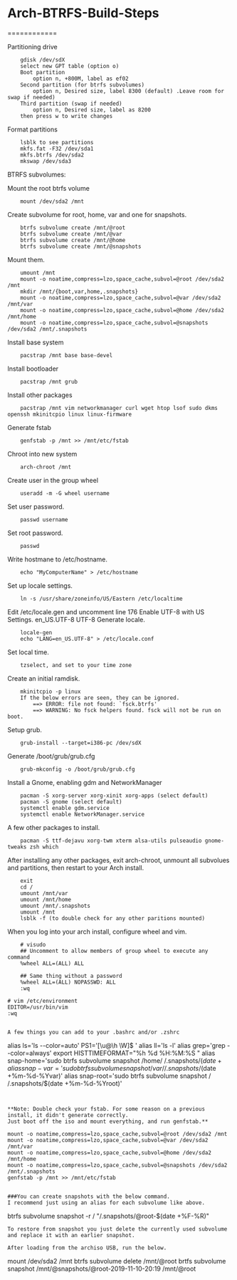 # Arch-BTRFS-Build-Steps
============

Partitioning drive
```
	gdisk /dev/sdX 
	select new GPT table (option o)
	Boot partition
		option n, +800M, label as ef02
	Second partition (for btrfs subvolumes)	 
		option n, Desired size, label 8300 (default) .Leave room for swap if needed)
	Third partition (swap if needed)
		option n, Desired size, label as 8200
	then press w to write changes 
```
Format partitions
```
	lsblk to see partitions
	mkfs.fat -F32 /dev/sda1
	mkfs.btrfs /dev/sda2
	mkswap /dev/sda3
```
BTRFS subvolumes:

Mount the root btrfs volume
```
	mount /dev/sda2 /mnt
```
Create subvolume for root, home, var and one for snapshots.
```
	btrfs subvolume create /mnt/@root
	btrfs subvolume create /mnt/@var
	btrfs subvolume create /mnt/@home
	btrfs subvolume create /mnt/@snapshots
```
Mount them.
```
	umount /mnt
	mount -o noatime,compress=lzo,space_cache,subvol=@root /dev/sda2 /mnt
	mkdir /mnt/{boot,var,home,.snapshots}
	mount -o noatime,compress=lzo,space_cache,subvol=@var /dev/sda2 /mnt/var
	mount -o noatime,compress=lzo,space_cache,subvol=@home /dev/sda2 /mnt/home
	mount -o noatime,compress=lzo,space_cache,subvol=@snapshots /dev/sda2 /mnt/.snapshots
```
Install base system

```
	pacstrap /mnt base base-devel
```
Install bootloader
```
	pacstrap /mnt grub
```
Install other packages
```
	pacstrap /mnt vim networkmanager curl wget htop lsof sudo dkms openssh mkinitcpio linux linux-firmware
```
Generate fstab
```
	genfstab -p /mnt >> /mnt/etc/fstab 
```
Chroot into new system
```	
	arch-chroot /mnt 
```
Create user in the group wheel 
```
	useradd -m -G wheel username
```
Set user password.
```
	passwd username
```
Set root password.
```
	passwd 
```
Write hostmane to /etc/hostname.
```
	echo "MyComputerName" > /etc/hostname
```
Set up locale settings.
```
	ln -s /usr/share/zoneinfo/US/Eastern /etc/localtime
```
Edit /etc/locale.gen and uncomment line 176 
	Enable UTF-8 with US Settings. 
	en_US.UTF-8 UTF-8
Generate locale.
```
	locale-gen
	echo "LANG=en_US.UTF-8" > /etc/locale.conf
```
Set local time.
```
	tzselect, and set to your time zone
```
Create an initial ramdisk.
```
	mkinitcpio -p linux
	If the below errors are seen, they can be ignored. 
		==> ERROR: file not found: `fsck.btrfs'
		==> WARNING: No fsck helpers found. fsck will not be run on boot.
```
Setup grub.
```
	grub-install --target=i386-pc /dev/sdX
```
Generate /boot/grub/grub.cfg	
```
	grub-mkconfig -o /boot/grub/grub.cfg
```
Install a Gnome, enabling gdm and NetworkManager
```
	pacman -S xorg-server xorg-xinit xorg-apps (select default)
	pacman -S gnome (select default)
	systemctl enable gdm.service
	systemctl enable NetworkManager.service
```
A few other packages to install.
```
	pacman -S ttf-dejavu xorg-twm xterm alsa-utils pulseaudio gnome-tweaks zsh which
```
After installing any other packages, exit arch-chroot, unmount all subvolues and partitions, then restart to your Arch install.
```
	exit
	cd /
	umount /mnt/var
	umount /mnt/home
	umount /mnt/.snapshots
	umount /mnt
	lsblk -f (to double check for any other paritions mounted)
```
When you log into your arch install, configure wheel and vim.
```
	# visudo
	## Uncomment to allow members of group wheel to execute any command
	%wheel ALL=(ALL) ALL
	
	## Same thing without a password
	%wheel ALL=(ALL) NOPASSWD: ALL
	:wq
```
	# vim /etc/environment		
	EDITOR=/usr/bin/vim
	:wq
```

A few things you can add to your .bashrc and/or .zshrc
```
alias ls='ls --color=auto'
PS1='[\u@\h \W]\$ '
alias ll='ls -l'
alias grep='grep --color=always'
export HISTTIMEFORMAT="%h %d %H:%M:%S "
alias snap-home='sudo btrfs subvolume snapshot /home/ /.snapshots/$(date +%m-%d-%Yhome)'
alias snap-var='sudo btrfs subvolume snapshot /var/ /.snapshots/$(date +%m-%d-%Yvar)'
alias snap-root='sudo btrfs subvolume snapshot / /.snapshots/$(date +%m-%d-%Yroot)'
```


**Note: Double check your fstab. For some reason on a previous install, it didn't generate correctly.
Just boot off the iso and mount everything, and run genfstab.**
```
	mount -o noatime,compress=lzo,space_cache,subvol=@root /dev/sda2 /mnt
	mount -o noatime,compress=lzo,space_cache,subvol=@var /dev/sda2 /mnt/var
	mount -o noatime,compress=lzo,space_cache,subvol=@home /dev/sda2 /mnt/home
	mount -o noatime,compress=lzo,space_cache,subvol=@snapshots /dev/sda2 /mnt/.snapshots
	genfstab -p /mnt >> /mnt/etc/fstab
```

###You can create snapshots with the below command. 
I recommend just using an alias for each subvolume like above.
```
btrfs subvolume snapshot -r / "/.snapshots/@root-$(date +%F-%R)"
```
To restore from snapshot you just delete the currently used subvolume and replace it with an earlier snapshot.

After loading from the archiso USB, run the below.
```
mount /dev/sda2 /mnt
btrfs subvolume delete /mnt/@root
brtfs subvolume snapshot /mnt/@snapshots/@root-2019-11-10-20:19 /mnt/@root
```
